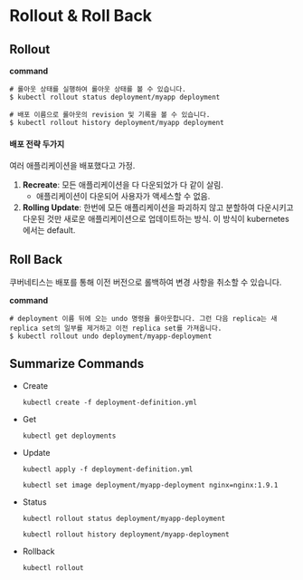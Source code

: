 # Rollout & Roll Back



## Rollout

**command**

```
# 롤아웃 상태를 실행하여 롤아웃 상태를 볼 수 있습니다.
$ kubectl rollout status deployment/myapp deployment
```

```
# 배포 이름으로 롤아웃의 revision 및 기록을 볼 수 있습니다.
$ kubectl rollout history deployment/myapp deployment
```



#### 배포 전략 두가지

여러 애플리케이션을 배포했다고 가정.

1. **Recreate**: 모든 애플리케이션을 다 다운되었가 다 같이 살림.
   - 애플리케이션이 다운되어 사용자가 액세스할 수 없음.
2. **Rolling Update**: 한번에 모든 애플리케이션을 파괴하지 않고 분할하여 다운시키고 다운된 것만 새로운 애플리케이션으로 업데이트하는 방식. 이 방식이 kubernetes에서는 default.



## Roll Back

쿠버네티스는 배포를 통해 이전 버전으로 롤백하여 변경 사항을 취소할 수 있습니다.



**command**

```
# deployment 이름 뒤에 오는 undo 명령을 롤아웃합니다. 그런 다음 replica는 새 replica set의 일부를 제거하고 이전 replica set를 가져옵니다.
$ kubectl rollout undo deployment/myapp-deployment
```



## Summarize Commands

- Create

  `kubectl create -f deployment-definition.yml`

- Get

  `kubectl get deployments`

- Update

  `kubectl apply -f deployment-definition.yml`

  `kubectl set image deployment/myapp-deployment nginx=nginx:1.9.1`

- Status

  `kubectl rollout status deployment/myapp-deployment`

  `kubectl rollout history deployment/myapp-deployment`

- Rollback

  `kubectl rollout`

